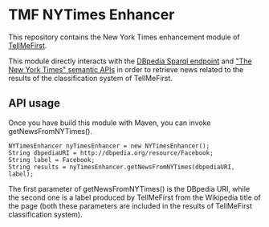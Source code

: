 # TMF NYTimes Enhancer

This repository contains the New York Times enhancement module of [TellMeFirst](https://github.com/TellMeFirst/TellMeFirst).

This module directly interacts with the [DBpedia Sparql endpoint](http://dbpedia.org/sparql) and ["The New York Times" semantic APIs](http://developer.nytimes.com/docs/semantic_api) in order to retrieve news related to the results of the classification system of TellMeFirst.

## API usage

Once you have build this module with Maven, you can invoke getNewsFromNYTimes().

	NYTimesEnhancer nyTimesEnhancer = new NYTimesEnhancer();
	String dbpediaURI = http://dbpedia.org/resource/Facebook;
	String label = Facebook;
	String results = nyTimesEnhancer.getNewsFromNYTimes(dbpediaURI, label);

The first parameter of getNewsFromNYTimes() is the DBpedia URI, while the second one is a label produced by TellMeFirst from the Wikipedia title of the page (both these parameters are included in the results of TellMeFirst classification system).